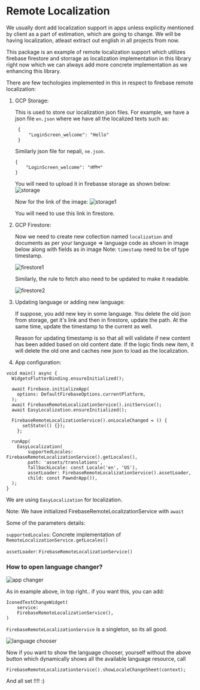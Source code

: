 # Remote Localization

We usually dont add localization support in apps unless explicity mentioned by client as a part of estimation, which are going to change. We will be having localization, atleast extract out english in all projects from now.

This package is an example of remote localization support which utilizes firebase firestore and storrage as localization implementation in this library right now which we can always add more concrete implementation as we enhancing this library.

There are few techologies implemented in this in respect to firebase remote localization:

1. GCP Storage: 
   
   This is used to store our localization json files. 
   For example, we have a json file `en.json` where we have all the localized texts such as:
   ```
    {
	    "LoginScreen_welcome": "Hello"
    }
   ```
   Similarly json file for nepali, `ne.json`.

    ```
    {
	    "LoginScreen_welcome": "लोगिन"
    }
   ```


   You will need to upload it in firebasse storage as shown below:
   ![storage](storage.jpg)

   Now for the link of the image:
    ![storage1](storage1.jpg)

    You will need to use this link in firestore.

2. GCP Firestore:
   
   Now we need to create new collection named `localization` and documents as per your language => language code as shown in image below along with fields as in image
   Note: `timestamp` need to be of type timestamp.

   ![firestore1](firestore1.jpg)

   Similarly, the rule to fetch also need to be updated to make it readable.

   ![firestore2](firestore2.jpg)

3. Updating language or adding new language:
   
   If suppose, you add new key in some language. You delete the old json from storage, get it's link and then in firestore, update the path. At the same time, update the timestamp to the current as well. 

   Reason for updating timestamp is so that all will validate if new content has been added based on old content date. If the logic finds new item, it will delete the old one and caches new json to load as the localization.

4. App configuration:

```
void main() async {
  WidgetsFlutterBinding.ensureInitialized();

  await Firebase.initializeApp(
    options: DefaultFirebaseOptions.currentPlatform,
  );
  await FirebaseRemoteLocalizationService().initService();
  await EasyLocalization.ensureInitialized();

  FirebaseRemoteLocalizationService().onLocaleChanged = () {
      setState(() {});
    };

  runApp(
    EasyLocalization(
        supportedLocales: FirebaseRemoteLocalizationService().getLocales(),
        path: 'assets/translations',
        fallbackLocale: const Locale('en', 'US'),
        assetLoader: FirebaseRemoteLocalizationService().assetLoader,
        child: const PawndrApp()),
  );
}
```

We are using `EasyLocalization` for localization.

Note: We have initialized FirebaseRemoteLocalizationService with `await`

Some of the parameters details:

`supportedLocales`: Concrete implementation of `RemoteLocalizationService.getLocales()`

`assetLoader`: `FirebaseRemoteLocalizationService()`

### How to open language changer?

![app changer](app.jpeg)

As in example above, in top right.. if you want this, you can add:

```
IconedTextChangeWidget(
    service:
    FirebaseRemoteLocalizationService(),
)
```

`FirebaseRemoteLocalizationService` is a singleton, so its all good.


![language chooser](languageChooser.jpeg)

Now if you want to show the language chooser, yourself without the above button which dynamically shows all the available language resource, call 

```
FirebaseRemoteLocalizationService().showLocaleChangeSheet(context);
```


And all set !!!! :) 










